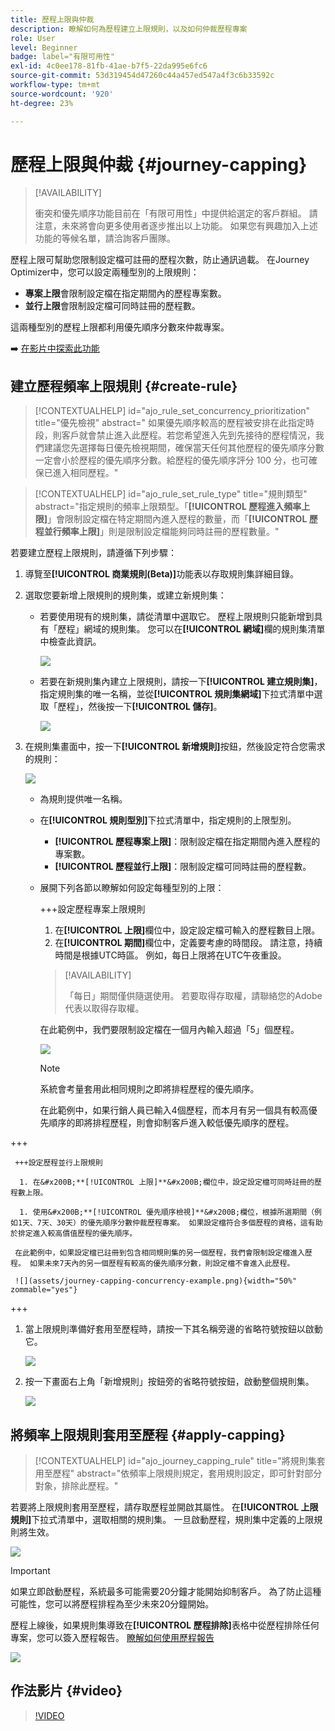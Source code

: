 ```yaml
---
title: 歷程上限與仲裁
description: 瞭解如何為歷程建立上限規則，以及如何仲裁歷程專案
role: User
level: Beginner
badge: label="有限可用性"
exl-id: 4c0ee178-81fb-41ae-b7f5-22da995e6fc6
source-git-commit: 53d319454d47260c44a457ed547a4f3c6b33592c
workflow-type: tm+mt
source-wordcount: '920'
ht-degree: 23%

---
```


# 歷程上限與仲裁 {#journey-capping}

>[!AVAILABILITY]
>
>衝突和優先順序功能目前在「有限可用性」中提供給選定的客戶群組。 請注意，未來將會向更多使用者逐步推出以上功能。 如果您有興趣加入上述功能的等候名單，請洽詢客戶團隊。

歷程上限可幫助您限制設定檔可註冊的歷程次數，防止通訊過載。 在Journey Optimizer中，您可以設定兩種型別的上限規則：

* **專案上限**&#x200B;會限制設定檔在指定期間內的歷程專案數。
* **並行上限**&#x200B;會限制設定檔可同時註冊的歷程數。

這兩種型別的歷程上限都利用優先順序分數來仲裁專案。

➡️ [在影片中探索此功能](#video)

## 建立歷程頻率上限規則 {#create-rule}

>[!CONTEXTUALHELP]
>id="ajo_rule_set_concurrency_prioritization"
>title="優先檢視"
>abstract=" 如果優先順序較高的歷程被安排在此指定時段，則客戶就會禁止進入此歷程。若您希望進入先到先接待的歷程情況，我們建議您先選擇每日優先檢視期間，確保當天任何其他歷程的優先順序分數一定會小於歷程的優先順序分數。給歷程的優先順序評分 100 分，也可確保已進入相同歷程。"

>[!CONTEXTUALHELP]
>id="ajo_rule_set_rule_type"
>title="規則類型"
>abstract="指定規則的頻率上限類型。「**[!UICONTROL 歷程進入頻率上限]**」會限制設定檔在特定期間內進入歷程的數量，而「**[!UICONTROL 歷程並行頻率上限]**」則是限制設定檔能夠同時註冊的歷程數量。"

若要建立歷程上限規則，請遵循下列步驟：

1. 導覽至&#x200B;**[!UICONTROL 商業規則(Beta)]**&#x200B;功能表以存取規則集詳細目錄。

1. 選取您要新增上限規則的規則集，或建立新規則集：

   * 若要使用現有的規則集，請從清單中選取它。 歷程上限規則只能新增到具有「歷程」網域的規則集。 您可以在&#x200B;**[!UICONTROL 網域]**&#x200B;欄的規則集清單中檢查此資訊。

     ![](assets/journey-capping-list.png)

   * 若要在新規則集內建立上限規則，請按一下&#x200B;**[!UICONTROL 建立規則集]**，指定規則集的唯一名稱，並從&#x200B;**[!UICONTROL 規則集網域]**&#x200B;下拉式清單中選取「歷程」，然後按一下&#x200B;**[!UICONTROL 儲存]**。

     ![](assets/journey-capping-rule-set.png)

1. 在規則集畫面中，按一下&#x200B;**[!UICONTROL 新增規則]**&#x200B;按鈕，然後設定符合您需求的規則：

   ![](assets/journey-capping-concurrency.png)

   * 為規則提供唯一名稱。

   * 在&#x200B;**[!UICONTROL 規則型別]**&#x200B;下拉式清單中，指定規則的上限型別。

      * **[!UICONTROL 歷程專案上限]**：限制設定檔在指定期間內進入歷程的專案數。
      * **[!UICONTROL 歷程並行上限]**：限制設定檔可同時註冊的歷程數。

   * 展開下列各節以瞭解如何設定每種型別的上限：

     +++設定歷程專案上限規則

      1. 在&#x200B;**[!UICONTROL 上限]**&#x200B;欄位中，設定設定檔可輸入的歷程數目上限。
      1. 在&#x200B;**[!UICONTROL 期間]**&#x200B;欄位中，定義要考慮的時間段。 請注意，持續時間是根據UTC時區。 例如，每日上限將在UTC午夜重設。

     >[!AVAILABILITY]
     >
     >「每日」期間僅供隨選使用。 若要取得存取權，請聯絡您的Adobe代表以取得存取權。

     在此範例中，我們要限制設定檔在一個月內輸入超過「5」個歷程。

     ![](assets/journey-capping-entry-example.png)

     >[!NOTE]
     >
     >系統會考量套用此相同規則之即將排程歷程的優先順序。
     >
     >在此範例中，如果行銷人員已輸入4個歷程，而本月有另一個具有較高優先順序的即將排程歷程，則會抑制客戶進入較低優先順序的歷程。

+++

     +++設定歷程並行上限規則

      1. 在&#x200B;**[!UICONTROL 上限]**&#x200B;欄位中，設定設定檔可同時註冊的歷程數上限。

      1. 使用&#x200B;**[!UICONTROL 優先順序檢視]**&#x200B;欄位，根據所選期間（例如1天、7天、30天）的優先順序分數仲裁歷程專案。 如果設定檔符合多個歷程的資格，這有助於排定進入較高價值歷程的優先順序。

     在此範例中，如果設定檔已註冊到包含相同規則集的另一個歷程，我們會限制設定檔進入歷程。 如果未來7天內的另一個歷程有較高的優先順序分數，則設定檔不會進入此歷程。

     ![](assets/journey-capping-concurrency-example.png){width="50%" zommable="yes"}

+++

1. 當上限規則準備好套用至歷程時，請按一下其名稱旁邊的省略符號按鈕以啟動它。

   ![](assets/journey-capping-activate-rule.png)

1. 按一下畫面右上角「新增規則」按鈕旁的省略符號按鈕，啟動整個規則集。

   ![](assets/journey-capping-activate-rule-set.png)

## 將頻率上限規則套用至歷程 {#apply-capping}

>[!CONTEXTUALHELP]
>id="ajo_journey_capping_rule"
>title="將規則集套用至歷程"
>abstract="依頻率上限規則規定，套用規則設定，即可針對部分對象，排除此歷程。"

若要將上限規則套用至歷程，請存取歷程並開啟其屬性。 在&#x200B;**[!UICONTROL 上限規則]**&#x200B;下拉式清單中，選取相關的規則集。 一旦啟動歷程，規則集中定義的上限規則將生效。

![](assets/journey-capping-apply.png)

>[!IMPORTANT]
>
>如果立即啟動歷程，系統最多可能需要20分鐘才能開始抑制客戶。 為了防止這種可能性，您可以將歷程排程為至少未來20分鐘開始。

歷程上線後，如果規則集導致在&#x200B;**[!UICONTROL 歷程排除]**&#x200B;表格中從歷程排除任何專案，您可以簽入歷程報告。 [瞭解如何使用歷程報告](../reports/journey-global-report-cja.md)

![](assets/journey-report.png)

## 作法影片 {#video}

>[!VIDEO](https://video.tv.adobe.com/v/3435530?quality=12)
